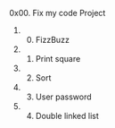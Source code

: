 0x00. Fix my code  Project

1. 0. FizzBuzz
2. 1. Print square
3. 2. Sort
4. 3. User password
5. 4. Double linked list
